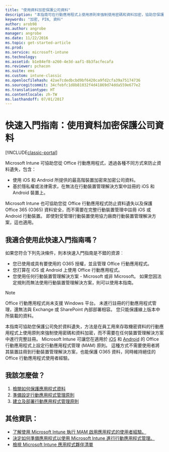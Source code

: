 ```yaml
---
title: "使用資料加密保護公司資料"
description: "本指南可在行動應用程式上使用原則來強制使用密碼和資料加密，協助您保護公司免於資料遺失。"
keywords: "加密, PIN, 資料"
author: arob98
ms.author: angrobe
manager: angrobe
ms.date: 11/22/2016
ms.topic: get-started-article
ms.prod: 
ms.service: microsoft-intune
ms.technology: 
ms.assetid: b1e84ef8-a260-4e3d-aaf1-8b3facfecafa
ms.reviewer: pchacon
ms.suite: ems
ms.custom: intune-classic
ms.openlocfilehash: 42ae7cdedbcbd9bf6420ca9fd2cfa39a75174736
ms.sourcegitcommit: 34cfebfc1d8b81032f4d41869d74dda559e677e2
ms.translationtype: HT
ms.contentlocale: zh-TW
ms.lasthandoff: 07/01/2017
---
```

# <a name="quick-start-guide-protect-company-data-with-data-encryption"></a>快速入門指南：使用資料加密保護公司資料

[!INCLUDE[classic-portal](../includes/classic-portal.md)]

Microsoft Intune 可協助您從 Office 行動應用程式，透過各種不同方式來防止資料遺失，包含：
- 使用 iOS 和 Android 所提供的最高階裝置加密來加密公司資料。
- 基於隱私權或法律需求，在無法在行動裝置管理解決方案中註冊的 iOS 和 Android 裝置上。

Microsoft Intune 也可協助您從 Office 行動應用程式防止資料遺失以及保護 Office 365 (O365) 資料安全，而不需要在完整行動裝置管理中註冊 iOS 或 Android 行動裝置。 即使對受管理行動裝置使用協力廠商行動裝置管理解決方案，這也適用。

## <a name="is-this-quick-start-guide-right-for-me"></a>我適合使用此快速入門指南嗎？
如果您符合下列先決條件，則本快速入門指南是不錯的資源︰
- 您已使用或具有要使用的 O365 授權，並且管理 Office 行動應用程式。
- 您打算在 iOS 或 Android 上使用 Office 行動應用程式。
- 您使用任何行動裝置管理解決方案 - Microsoft 或非 Microsoft。 如果您因法定規則而無法使用行動裝置管理解決方案，則可以使用本指南。

> [!NOTE]
> Office 行動應用程式尚未支援 Windows 平台。 未進行註冊的行動應用程式管理，還無法與 Exchange 或 SharePoint 內部部署相容。 您只能保護線上版本中所裝載的資料。

本指南可協助您保護公司免於資料遺失，方法是在員工用來存取機密資料的行動應用程式上使用原則來強制使用密碼和資料加密，而不需要在任何裝置管理解決方案中進行完整註冊。 Microsoft Intune 可讓您在適用於 [iOS](https://products.office.com/mobile/office-mobile-apps-for-ios) 和 [Android](https://products.office.com/mobile/office-mobile-apps-for-android) 的 Office 行動應用程式上設定行動應用程式管理 (MAM) 原則。 這種方式不需要使用者將其裝置註冊到行動裝置管理解決方案，也能保護 O365 資料，同時維持絕佳的 Office 行動應用程式使用者經驗。

## <a name="how-do-i-do-it"></a>我該怎麼做？
1.  [檢閱如何保護應用程式資料](/intune-classic/deploy-use/protect-app-data-using-mobile-app-management-policies-with-microsoft-intune)
2.  [準備設定行動應用程式管理原則](/intune-classic/deploy-use/get-ready-to-configure-mobile-app-management-policies-with-microsoft-intune)
3.  [建立及部署行動應用程式管理原則](/intune-classic/deploy-use/create-and-deploy-mobile-app-management-policies-with-microsoft-intune)

## <a name="additional-information"></a>其他資訊：
- [了解使用 Microsoft Intune 執行 MAM 啟用應用程式的使用者經驗。](/intune-classic/eploy-use/end-user-experience-for-mam-enabled-apps-with-microsoft-intune)
- [決定如何準備應用程式以使用 Microsoft Intune 進行行動應用程式管理。](/intune/apps-prepare-mobile-application-management)
- [檢視 Microsoft Intune 應用程式夥伴清單](https://www.microsoft.com/cloud-platform/microsoft-intune-partners)
